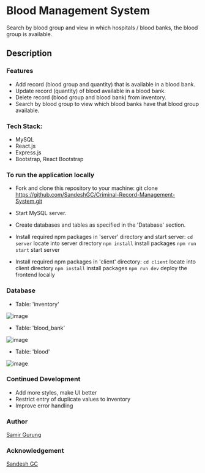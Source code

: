 # Blood Management System

Search by blood group and view in which hospitals / blood banks, the blood group is available.

## Description

### Features

- Add record (blood group and quantity) that is available in a blood bank.
- Update record (quantity) of blood available in a blood bank.
- Delete record (blood group and blood bank) from inventory.
- Search by blood group to view which blood banks have that blood group available.

### Tech Stack:

- MySQL
- React.js
- Express.js
- Bootstrap, React Bootstrap

### To run the application locally

- Fork and clone this repository to your machine:
  git clone https://github.com/SandeshGC/Criminal-Record-Management-System.git

- Start MySQL server.

- Create databases and tables as specified in the 'Database' section.

- Install required npm packages in 'server' directory and start server:
  `cd server` locate into server directory
  `npm install` install packages
  `npm run start` start server

- Install required npm packages in 'client' directory:
  `cd client` locate into client directory
  `npm install` install packages
  `npm run dev` deploy the frontend locally

### Database

- Table: 'inventory'

![image](https://user-images.githubusercontent.com/52107627/218456864-25f0b211-1084-485c-8521-020a853f6429.png)

- Table: 'blood_bank'

![image](https://user-images.githubusercontent.com/52107627/218456994-74047bce-9a24-409e-930d-e11b1284c1c4.png)

- Table: 'blood'

![image](https://user-images.githubusercontent.com/52107627/218457071-e3a9fdb6-68d5-423e-a47e-da35c5060a28.png)

### Continued Development

- Add more styles, make UI better
- Restrict entry of duplicate values to inventory
- Improve error handling

### Author

[Samir Gurung](https://www.facebook.com/gurung.sameer.12/)

### Acknowledgement

[Sandesh GC](https://www.github.com/SandeshGC)
